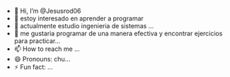 - 👋 Hi, I’m @Jesusrod06
- 👀 estoy interesado en aprender a programar
- 🌱 actualmente estudio ingenieria de sistemas ...
- 💞️ me gustaria programar de una manera efectiva y encontrar ejercicios para practicar...
- 📫 How to reach me ...
- 😄 Pronouns: chu...
- ⚡ Fun fact: ...

<!---
Jesusrod06/Jesusrod06 is a ✨ special ✨ repository because its `README.md` (this file) appears on your GitHub profile.
You can click the Preview link to take a look at your changes.
--->

